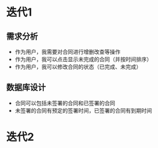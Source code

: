 # 迭代1
## 需求分析
- 作为用户，我需要对合同进行增删改查等操作
- 作为用户，我可以点击显示未完成的合同（并按时间排序）
- 作为用户，我可以修改合同的状态（已完成、未完成）

## 数据库设计
- 合同可以包括未签署的合同和已签署的合同
- 未签署的合同有预定的签署时间，已签署的合同有到期时间

# 迭代2

